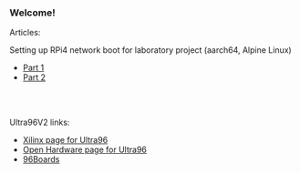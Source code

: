 ### Welcome!


Articles:

Setting up RPi4 network boot for laboratory project
(aarch64, Alpine Linux)

* [Part 1](https://github.com/malus-brandywine/malus-brandywine/blob/master/Articles/RPi-netboot/rpi4-netboot-aarch64-alpine-part1.md)
* [Part 2](https://github.com/malus-brandywine/malus-brandywine/blob/master/Articles/RPi-netboot/rpi4-netboot-aarch64-alpine-part2.md)


</br>
</br>


Ultra96V2 links:
- [Xilinx page for Ultra96](https://www.xilinx.com/products/boards-and-kits/1-vad4rl.html)
- [Open Hardware page for Ultra96](https://ohwr.org/project/soc-course/wikis/Avnet-Ultra96-V2)
- [96Boards](https://www.96boards.org/product/ultra96)

